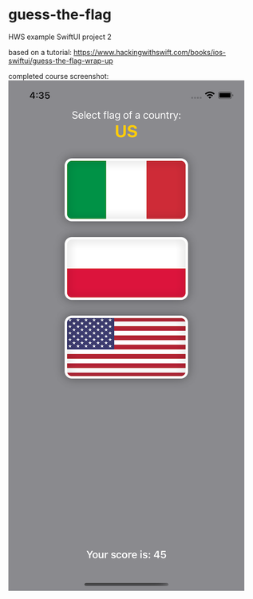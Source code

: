 # guess-the-flag
HWS example SwiftUI project 2

based on a tutorial:
https://www.hackingwithswift.com/books/ios-swiftui/guess-the-flag-wrap-up

completed course screenshot:
![GuessTheFlag](guessTheFlag.png?raw=true "We split HWS tutorial implementation screenshot by Piotr Chojnowski")
